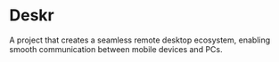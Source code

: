 # Deskr
A project that creates a seamless remote desktop ecosystem, enabling smooth communication between mobile devices and PCs.
